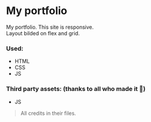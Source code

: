 # My portfolio
My portfolio. This site is responsive.\
Layout bilded on flex and grid.
### Used:
 - HTML
 - CSS
 - JS
### Third party assets: (thanks to all who made it :pray:)
 - JS
 > All credits in their files.